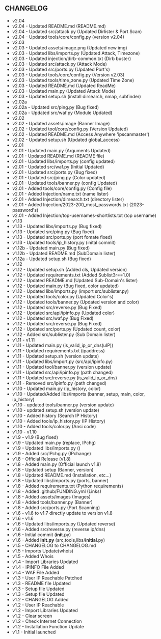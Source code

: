 ## CHANGELOG

* v2.04
* v2.04 - Updated README.md (README.md)
* v2.04 - Updated src/attack.py (Updated Dirlister & Port Scan)
* v2.04 - Updated tools/core/config.py (version v2.04)
* v2.03
* v2.03 - Updated assets/image.png (Updated new img)
* v2.03 - Updated libs/imports.py (Updated Attack, Timezone)
* v2.03 - Updated injection/dirb-common.txt (Dirb buster)
* v2.03 - Updated src/attack.py (Attack Mode)
* v2.03 - Updated src/ports.py (Updated Port's)
* v2.03 - Updated tools/core/config.py (Version v2.03)
* v2.03 - Updated tools/time_zone.py (Updated Time Zone)
* v2.03 - Updated README.md (Updated ReadMe)
* v2.03 - Updated main.py (Updated Attack Mode)
* v2.03 - Updated setup.sh (install dirsearch, nmap, subfinder)
* v2.02a
* v2.02a - Updated src/ping.py (Bug fixed)
* v2.02a - Updated src/waf.py (Module Updated)
* v2.02
* v2.02 - Updated assets/image (Banner Image)
* v2.02 - Updated tool/core/config.py (Version Updated)
* v2.02 - Updated README.md (Access Anywhere 'ipscanmaster')
* v2.02 - Updated setup.sh (Updated global_access)
* v2.01
* v2.01 - Updated main.py (Arguments Updated)
* v2.01 - Updated README.md (README file)
* v2.01 - Updated libs/imports.py (config updated)
* v2.01 - Updated src/waf.py (Initial Updated)
* v2.01 - Updated src/ports.py (Bug fixed)
* v2.01 - Updated src/ping.py (Color updated)
* v2.01 - Updated tools/banner.py (config Updated)
* v2.01 - Added tools/core/config.py (Config file)
* v2.01 - Added Injection/name.txt (name lister)
* v2.01 - Added Injection/dirsearch.txt (directory lister)
* v2.01 - Added Injection/2023-200_most_passwords.txt (2023-password's)
* v2.01 - Added Injection/top-usernames-shortlists.txt (top username)
* v1.13
* v1.13 - Updated libs/imports.py (Bug fixed)
* v1.13 - Updated src/ping.py (Bug fixed)
* v1.13 - Updated src/ports.py (port fomate fixed)
* v1.13 - Updated tools/ip_history.py (inital commit)
* v1.12b - Updated main.py (Bug fixed)
* v1.12b - Updated README.md (SubDomain lister)
* v1.12a - Updated setup.sh (Bug fixed)
* v1.12
* v1.12 - Updated setup.sh (Added cls, Updated version)
* v1.12 - Updated requirements.txt (Added Sublist3r==1.0)
* v1.12 - Updated README.md (Updated Sub-Domain's lister)
* v1.12 - Updated main.py (Bug fixed, color updated)
* v1.12 - Updated libs/imports.py (import src/sublister.py)
* v1.12 - Updated tools/color.py (Updated Color's)
* v1.12 - Updated tools/banner.py (Updated version and color)
* v1.12 - Updated src/reverse.py (Bug Fixed)
* v1.12 - Updated src/api/ipinfo.py (Updated color)
* v1.12 - Updated src/waf.py (Bug Fixed)
* v1.12 - Updated src/reverse.py (Bug Fixed)
* v1.12 - Updated src/ports.py (Updated count, color)
* v1.12 - Added src/sublister.py (Sub Domain lister)
* v1.11 - v1.11
* v1.11 - Updated main.py (is_valid_ip_or_dns(uIP))
* v1.11 - Updated requirements.txt (ipaddress)
* v1.11 - Updated setup.sh (version update)
* v1.11 - Updated libs/import.py (src/api/ipinfo.py)
* v1.11 - Updated tool/banner.py (version update)
* v1.11 - Updated src/api/ipinfo.py (path changed)
* v1.11 - Updated src/reverse.py (is_valid_ip_or_dns)
* v1.11 - Removed src/ipinfo.py (path changed)
* v1.10 - Updated main.py (ip_history, color)
* v1.10 - Updated/Added libs/imports (banner, setup, main, color, ip_history)
* v1.10 - updated tools/banner.py (version update)
* v1.10 - updated setup.sh (version update)
* v1.10 - Added history (Search IP History)
* v1.10 - Added tools/ip_history.py (IP History)
* v1.10 - Added tools/color.py (Ansi code)
* v1.10 - v1.10
* v1.9 - v1.9 (Bug fixed)
* v1.9 - Updated main.py (replace, IPchg)
* v1.9 - Updated libs/imports.py ()
* v1.9 - Added src/IPchg.py (IPchange)
* v1.8 - Official Release (v1.8)
* v1.8 - Added main.py (Official launch v1.8)
* v1.8 - Updated setup (Banner, version)
* v1.8 - Updated README.md (Installation, etc...)
* v1.8 - Updated libs/imports.py (ports, banner)
* v1.8 - Added requirements.txt (Python requirements)
* v1.8 - Added .github/FUNDING.yml (Links)
* v1.8 - Added assets/images (Images)
* v1.8 - Added tools/banner.py (Banner)
* v1.8 - Added src/ports.py (Port Scanning)
* v1.6 - v1.6 to v1.7 directly update to version v1.8
* v1.6 - v1.6
* v1.6 - Updated libs/imports.py (Updated reverse)
* v1.6 - Added src/reverse.py (reverse ip/dns)
* v1.6 - Initial commit (__init__.py)
* v1.6 - Added __init.py__ (src,tools,libs/__initial__.py)
* v1.5 - CHANGELOG to CHANGELOG.md
* v1.5 - Imports Update(whois)
* v1.5 - Added Whois
* v1.4 - Import Libraries Updated
* v1.4 - IPINFO File Added
* v1.4 - WAF File Added
* v1.3 - User IP Reachable Patched
* v1.3 - README file Updated
* v1.3 - Setup file Updated
* v1.3 - Setup file Updated
* v1.2 - CHANGELOG Added
* v1.2 - User IP Reachable
* v1.2 - Import Libraries Updated
* v1.2 - Clear screen
* v1.2 - Check Internet Connection
* v1.2 - Installation Function Update
* v1.1 - Initial launched
